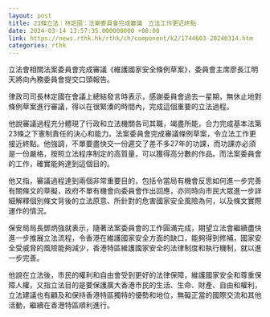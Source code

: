 ```yaml
---
layout: post
title: 23條立法｜林定國：法案委員會完成審議　立法工作更近終點
date: 2024-03-14 13:57:35.000000000 +08:00
link: https://news.rthk.hk/rthk/ch/component/k2/1744603-20240314.htm
categories: rthk
---
```


立法會相關法案委員會完成審議《維護國家安全條例草案》，委員會主席廖長江明天將向內務委員會提交口頭報告。

律政司司長林定國在會議上總結發言時表示，感謝委員會過去一星期，無休止地對條例草案進行審議，得以在很緊湊的時間內，完成這個重要的立法過程。

他說審議過程充分體現了行政和立法機關各司其職，竭盡所能，合力完成基本法第23條之下憲制責任的決心和能力。法案委員會完成審議條例草案，令立法工作更接近終點。他強調，不單要盡快交一份遲交了差不多27年的功課，而功課亦必須是一份嚴格，按照立法程序制定的高質量，可以獲得高分數的作品。而法案委員會的工作，確實能夠達到這個目的。

他又指，審議過程達到兩個非常重要目的，包括令當局有機會反思如何進一步完善有關條文的草擬，政府不單有機會向委員會作出回應，亦同時向市民大眾進一步詳細解釋個別條文背後的立法原意、所針對的危害國家安全風險為何，以及條文實際運作的情況。

保安局局長鄧炳強就表示，隨著法案委員會的工作圓滿完成，期望立法會繼續盡快進一步推展立法流程，令香港在維護國家安全方面的缺口，能夠得到修補，國家安全受威脅的風險能夠減少，香港特區維護國家安全的法律制度和執行機制，就以進一步完善。

他說在立法後，市民的權利和自由會受到更好的法律保障，維護國家安全和尊重保障人權，又指立法目的是要保護廣大香港市民的生活、生命、財產、自由和權利，立法建議也有顧及和保持香港特區獨特的優勢和地位，無礙正當的國際交流和其他活動，繼續在香港特區順利進行。
